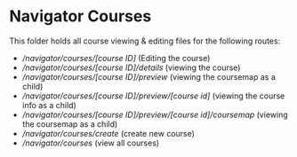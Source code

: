 # Navigator Courses

This folder holds all course viewing & editing files for the following routes:

- _/navigator/courses/[course ID]_ (Editing the course)
- _/navigator/courses/[course ID]/details_ (viewing the course)
- _/navigator/courses/[course ID]/preview_ (viewing the coursemap as a child)
- _/navigator/courses/[course ID]/preview/[course id]_ (viewing the course info as a child)
- _/navigator/courses/[course ID]/preview/[course id]/coursemap_ (viewing the coursemap as a child)
- _/navigator/courses/create_ (create new course)
- _/navigator/courses_ (view all courses)
